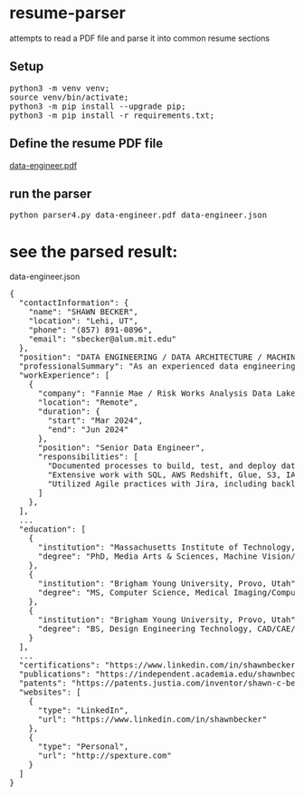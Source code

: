 # resume-parser
attempts to read a PDF file and parse it into common resume sections

## Setup
<pre>
python3 -m venv venv; 
source venv/bin/activate; 
python3 -m pip install --upgrade pip; 
python3 -m pip install -r requirements.txt;
</pre>

## Define the resume PDF file
<a href="./data-engineer.pdf" target="_blank">data-engineer.pdf</a>

## run the parser
<pre>python parser4.py data-engineer.pdf data-engineer.json</pre>

# see the parsed result: 
data-engineer.json  
<pre>
{
  "contactInformation": {
    "name": "SHAWN BECKER",
    "location": "Lehi, UT",
    "phone": "(857) 891-0896",
    "email": "sbecker@alum.mit.edu"
  },
  "position": "DATA ENGINEERING / DATA ARCHITECTURE / MACHINE LEARNING",
  "professionalSummary": "As an experienced data engineering professional with expertise in Data Architecture and Machine Learning, I excel in problem-solving and leading teams to deliver innovative solutions to complex challenges across diverse industries, including entertainment, healthcare, finance, and manufacturing. My expertise includes creating scalable, secure, high-volume data pipelines leveraging cloud infrastructure and domain-specific data architecture while employing machine learning models to optimize data-driven decision-making processes. I thrive in dynamic environments, applying Agile methodologies to facilitate my team's focus on building working increments of well-architecture solutions that meet product owners' expectations. Driven by a passion for continuous learning, I relish tackling new challenges and achieving excellence in every project.",
  "workExperience": [
    {
      "company": "Fannie Mae / Risk Works Analysis Data Lake",
      "location": "Remote",
      "duration": {
        "start": "Mar 2024",
        "end": "Jun 2024"
      },
      "position": "Senior Data Engineer",
      "responsibilities": [
        "Documented processes to build, test, and deploy data pipeline components for in-house ETL framework.",
        "Extensive work with SQL, AWS Redshift, Glue, S3, IAM, Lambda, REST, Postman, SNS, and dbt.",
        "Utilized Agile practices with Jira, including backlog refinements, sprint planning, daily scrums, bi-weekly sprint reviews, and end-of-sprint retrospectives. Enabled the product owner to review each shipped product increment, allowing for potential revision or re-prioritization of backlog items."
      ]
    },
  ],
  ...
  "education": [
    {
      "institution": "Massachusetts Institute of Technology, Cambridge, Massachusetts",
      "degree": "PhD, Media Arts & Sciences, Machine Vision/Video Coding"
    },
    {
      "institution": "Brigham Young University, Provo, Utah",
      "degree": "MS, Computer Science, Medical Imaging/Computer Graphics"
    },
    {
      "institution": "Brigham Young University, Provo, Utah",
      "degree": "BS, Design Engineering Technology, CAD/CAE/CAM"
    }
  ],
  ...
  "certifications": "https://www.linkedin.com/in/shawnbecker/details/certifications/",
  "publications": "https://independent.academia.edu/shawnbecker",
  "patents": "https://patents.justia.com/inventor/shawn-c-becker",
  "websites": [
    {
      "type": "LinkedIn",
      "url": "https://www.linkedin.com/in/shawnbecker"
    },
    {
      "type": "Personal",
      "url": "http://spexture.com"
    }
  ]
}
</pre>

